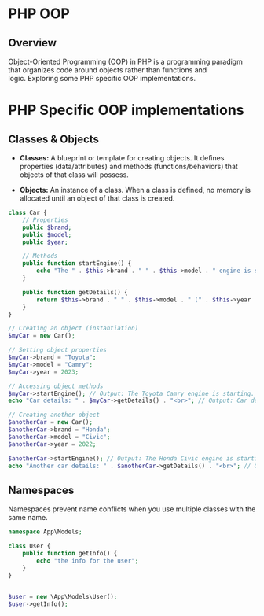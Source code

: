 # PHP OOP

## Overview 

Object-Oriented Programming (OOP) in PHP is a programming paradigm that organizes code around objects rather than functions and logic. Exploring some PHP specific OOP implementations.



# PHP Specific OOP implementations
## Classes & Objects

- **Classes:** A blueprint or template for creating objects. It defines properties (data/attributes) and methods (functions/behaviors) that objects of that class will possess.

- **Objects:** An instance of a class. When a class is defined, no memory is allocated until an object of that class is created.


```php 
class Car {
    // Properties
    public $brand;
    public $model;
    public $year;

    // Methods
    public function startEngine() {
        echo "The " . $this->brand . " " . $this->model . " engine is starting.<br>";
    }

    public function getDetails() {
        return $this->brand . " " . $this->model . " (" . $this->year . ")";
    }
}

// Creating an object (instantiation)
$myCar = new Car();

// Setting object properties
$myCar->brand = "Toyota";
$myCar->model = "Camry";
$myCar->year = 2023;

// Accessing object methods
$myCar->startEngine(); // Output: The Toyota Camry engine is starting.
echo "Car details: " . $myCar->getDetails() . "<br>"; // Output: Car details: Toyota Camry (2023)

// Creating another object
$anotherCar = new Car();
$anotherCar->brand = "Honda";
$anotherCar->model = "Civic";
$anotherCar->year = 2022;

$anotherCar->startEngine(); // Output: The Honda Civic engine is starting.
echo "Another car details: " . $anotherCar->getDetails() . "<br>"; // Output: Another car details: Honda Civic (2022)
```

## Namespaces

Namespaces prevent name conflicts when you use multiple classes with the same name.

```php
namespace App\Models;

class User {
    public function getInfo() {
        echo "the info for the user";
    }
}

 
$user = new \App\Models\User();
$user->getInfo();
```
